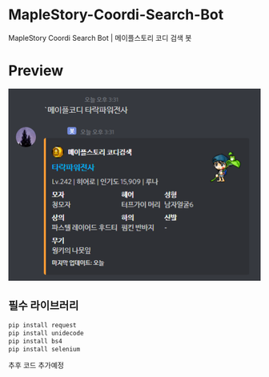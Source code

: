 # MapleStory-Coordi-Search-Bot
MapleStory Coordi Search Bot | 메이플스토리 코디 검색 봇



# Preview 

<img src="https://github.com/blueskytn/MapleStory-Coordi-Search-Bot/blob/master/Preview.PNG"></img>

## 필수 라이브러리

```
pip install request
pip install unidecode
pip install bs4
pip install selenium
```

추후 코드 추가예정
